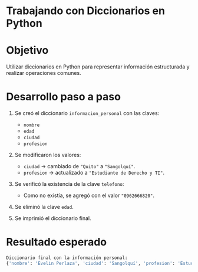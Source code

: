 # Trabajando con Diccionarios en Python

# Objetivo
Utilizar diccionarios en Python para representar información estructurada y realizar operaciones comunes.

# Desarrollo paso a paso
1. Se creó el diccionario `informacion_personal` con las claves:
   - `nombre`
   - `edad`
   - `ciudad`
   - `profesion`

2. Se modificaron los valores:
   - `ciudad` → cambiado de `"Quito"` a `"Sangolquí"`.
   - `profesion` → actualizado a `"Estudiante de Derecho y TI"`.

3. Se verificó la existencia de la clave `telefono`:
   - Como no existía, se agregó con el valor `"0962666820"`.

4. Se eliminó la clave `edad`.

5. Se imprimió el diccionario final.

# Resultado esperado
```bash
Diccionario final con la información personal:
{'nombre': 'Evelin Perlaza', 'ciudad': 'Sangolquí', 'profesion': 'Estudiante de Derecho y TI', 'telefono': '0962666820'}

